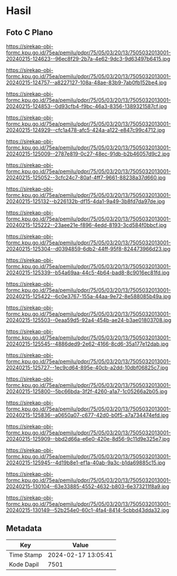 # Hasil

## Foto C Plano

https://sirekap-obj-formc.kpu.go.id/75ea/pemilu/pdpr/75/05/03/20/13/7505032013001-20240215-124623--96ec8f29-2b7a-4e62-9dc3-9d63497b6415.jpg

https://sirekap-obj-formc.kpu.go.id/75ea/pemilu/pdpr/75/05/03/20/13/7505032013001-20240215-124757--a8227127-108a-48ae-83b9-7ab0fb152be4.jpg

https://sirekap-obj-formc.kpu.go.id/75ea/pemilu/pdpr/75/05/03/20/13/7505032013001-20240215-124853--0d93cfb4-f9bc-46a3-8356-1389321587cf.jpg

https://sirekap-obj-formc.kpu.go.id/75ea/pemilu/pdpr/75/05/03/20/13/7505032013001-20240215-124929--cfc1a478-afc5-424a-a122-e847c99c4712.jpg

https://sirekap-obj-formc.kpu.go.id/75ea/pemilu/pdpr/75/05/03/20/13/7505032013001-20240215-125009--2787e819-0c27-48ec-91db-b2b46057d9c2.jpg

https://sirekap-obj-formc.kpu.go.id/75ea/pemilu/pdpr/75/05/03/20/13/7505032013001-20240215-125052--3cfc24c7-80af-4ff7-9661-88238a37d660.jpg

https://sirekap-obj-formc.kpu.go.id/75ea/pemilu/pdpr/75/05/03/20/13/7505032013001-20240215-125132--b226132b-df15-4da1-9a49-3b8fd7da97de.jpg

https://sirekap-obj-formc.kpu.go.id/75ea/pemilu/pdpr/75/05/03/20/13/7505032013001-20240215-125222--23aee21e-f896-4edd-8193-3cd584f0bbcf.jpg

https://sirekap-obj-formc.kpu.go.id/75ea/pemilu/pdpr/75/05/03/20/13/7505032013001-20240215-125304--d0394859-6db2-44ff-95f8-824473966d23.jpg

https://sirekap-obj-formc.kpu.go.id/75ea/pemilu/pdpr/75/05/03/20/13/7505032013001-20240215-125339--b54a69aa-44c5-4b64-bad8-8c9016ec81fd.jpg

https://sirekap-obj-formc.kpu.go.id/75ea/pemilu/pdpr/75/05/03/20/13/7505032013001-20240215-125422--6c0e3767-155a-44aa-9e72-8e588085b49a.jpg

https://sirekap-obj-formc.kpu.go.id/75ea/pemilu/pdpr/75/05/03/20/13/7505032013001-20240215-125503--0eaa59d5-92a4-454b-ae24-b3ae01803708.jpg

https://sirekap-obj-formc.kpu.go.id/75ea/pemilu/pdpr/75/05/03/20/13/7505032013001-20240215-125545--4886ded9-2e62-4166-8cd6-35a177e12dab.jpg

https://sirekap-obj-formc.kpu.go.id/75ea/pemilu/pdpr/75/05/03/20/13/7505032013001-20240215-125727--1ec9cd64-895e-40cb-a2dd-10dbf06825c7.jpg

https://sirekap-obj-formc.kpu.go.id/75ea/pemilu/pdpr/75/05/03/20/13/7505032013001-20240215-125800--5bc66bda-3f2f-4260-a1a7-1c05266a2b05.jpg

https://sirekap-obj-formc.kpu.go.id/75ea/pemilu/pdpr/75/05/03/20/13/7505032013001-20240215-125836--a0650a07-c677-42d0-b0f5-a7a734474efd.jpg

https://sirekap-obj-formc.kpu.go.id/75ea/pemilu/pdpr/75/05/03/20/13/7505032013001-20240215-125909--bbd2d66a-e6e0-420e-8d56-9c11d9e325e7.jpg

https://sirekap-obj-formc.kpu.go.id/75ea/pemilu/pdpr/75/05/03/20/13/7505032013001-20240215-125945--4d19b8e1-ef1a-40ab-9a3c-b1da69885c15.jpg

https://sirekap-obj-formc.kpu.go.id/75ea/pemilu/pdpr/75/05/03/20/13/7505032013001-20240215-130104--63e33885-4552-4632-b803-6e373211f8a9.jpg

https://sirekap-obj-formc.kpu.go.id/75ea/pemilu/pdpr/75/05/03/20/13/7505032013001-20240215-130149--52b254e0-60c1-4fa4-8414-5cbbd43dda32.jpg


## Metadata

| Key        | Value               |
| ---------- | ------------------- |
| Time Stamp | 2024-02-17 13:05:41 |
| Kode Dapil | 7501                |



